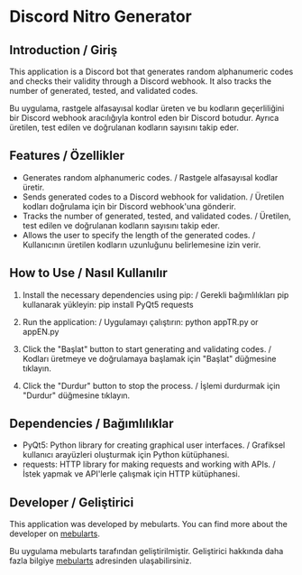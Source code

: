 
# Discord Nitro Generator

## Introduction / Giriş

This application is a Discord bot that generates random alphanumeric codes and checks their validity through a Discord webhook. It also tracks the number of generated, tested, and validated codes.

Bu uygulama, rastgele alfasayısal kodlar üreten ve bu kodların geçerliliğini bir Discord webhook aracılığıyla kontrol eden bir Discord botudur. Ayrıca üretilen, test edilen ve doğrulanan kodların sayısını takip eder.

## Features / Özellikler

- Generates random alphanumeric codes. / Rastgele alfasayısal kodlar üretir.
- Sends generated codes to a Discord webhook for validation. / Üretilen kodları doğrulama için bir Discord webhook'una gönderir.
- Tracks the number of generated, tested, and validated codes. / Üretilen, test edilen ve doğrulanan kodların sayısını takip eder.
- Allows the user to specify the length of the generated codes. / Kullanıcının üretilen kodların uzunluğunu belirlemesine izin verir.

## How to Use / Nasıl Kullanılır

1. Install the necessary dependencies using pip: / Gerekli bağımlılıkları pip kullanarak yükleyin:
   pip install PyQt5 requests

2. Run the application: / Uygulamayı çalıştırın:
   python appTR.py or appEN.py

   
3. Click the "Başlat" button to start generating and validating codes. / Kodları üretmeye ve doğrulamaya başlamak için "Başlat" düğmesine tıklayın.
4. Click the "Durdur" button to stop the process. / İşlemi durdurmak için "Durdur" düğmesine tıklayın.

## Dependencies / Bağımlılıklar

- PyQt5: Python library for creating graphical user interfaces. / Grafiksel kullanıcı arayüzleri oluşturmak için Python kütüphanesi.
- requests: HTTP library for making requests and working with APIs. / İstek yapmak ve API'lerle çalışmak için HTTP kütüphanesi.

## Developer / Geliştirici

This application was developed by mebularts. You can find more about the developer on [mebularts](https://mebularts.com.tr).

Bu uygulama mebularts tarafından geliştirilmiştir. Geliştirici hakkında daha fazla bilgiye [mebularts](https://mebularts.com.tr) adresinden ulaşabilirsiniz.

